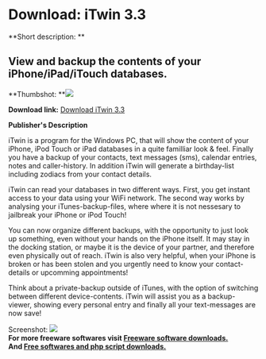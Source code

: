 # Download: iTwin 3.3

**Short description: **

## View and backup the contents of your iPhone/iPad/iTouch databases.

  
**Thumbshot: **![](http://www.freewarefiles.com/screenshot/itwin_md.jpg)   
  
**Download link:** [Download iTwin 3.3](http://freesoftwares.boysofts.com/ITwin_program_49284.html)  
  

**Publisher's Description**  
  

iTwin is a program for the Windows PC, that will show the content of your
iPhone, iPod Touch or iPad databases in a quite familliar look & feel. Finally
you have a backup of your contacts, text messages (sms), calendar entries,
notes and caller-history. In addition iTwin will generate a birthday-list
including zodiacs from your contact details.

iTwin can read your databases in two different ways. First, you get instant
access to your data using your WiFi network. The second way works by analysing
your iTunes-backup-files, where where it is not nessesary to jailbreak your
iPhone or iPod Touch!

You can now organize different backups, with the opportunity to just look up
something, even without your hands on the iPhone itself. It may stay in the
docking station, or maybe it is the device of your partner, and therefore even
physically out of reach. iTwin is also very helpful, when your iPhone is
broken or has been stolen and you urgently need to know your contact-details
or upcomming appointments!

Think about a private-backup outside of iTunes, with the option of switching
between different device-contents. iTwin will assist you as a backup-viewer,
showing every personal entry and finally all your text-messages are now save!

  
  
Screenshot: ![](http://www.freewarefiles.com/screenshot/itwin.jpg)  
**For more freeware softwares visit [Freeware software downloads.](http://freesoftwares.boysofts.com/)**   
**And [Free softwares and php script downloads.](http://www.boysofts.com/)**

